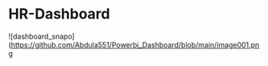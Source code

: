 
# HR-Dashboard

![dashboard_snapo](https://github.com/Abdula551/Powerbi_Dashboard/blob/main/image001.png
